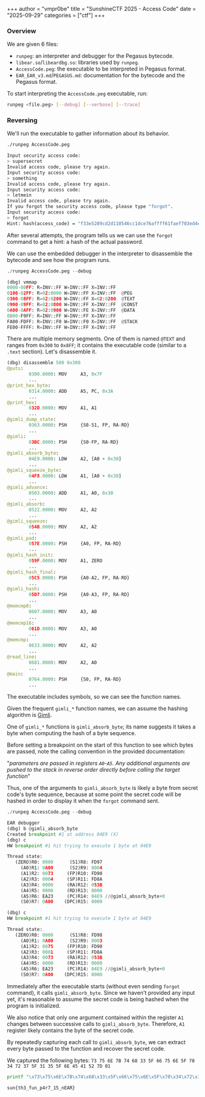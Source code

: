 +++
author = "vmpr0be"
title = "SunshineCTF 2025 - Access Code"
date = "2025-09-29"
categories = ["ctf"]
+++

### Overview

We are given 6 files:
- `runpeg`: an interpreter and debugger for the Pegasus bytecode.
- `libear.so`/`libeardbg.so`: libraries used by `runpeg`.
- `AccessCode.peg`: the executable to be interpreted in Pegasus format.  
- `EAR_EAR_v3.md`/`PEGASUS.md`: documentation for the bytecode and the Pegasus format.

To start interpreting the `AccessCode.peg` executable, run: 

```bash
runpeg <file.peg> [--debug] [--verbose] [--trace]
```

### Reversing

We'll run the executable to gather information about its behavior.

```bash
./runpeg AccessCode.peg

Input security access code:
> supersecret
Invalid access code, please try again.
Input security access code:
> something
Invalid access code, please try again.
Input security access code:
> letmein
Invalid access code, please try again.
If you forgot the security access code, please type "forgot".
Input security access code:
> forgot
Hint: hash(access_code) = "f33e5289cd2d110546cc1dce76affff61faef703ed4e2a3580baee52f7c10cdb"
```

After several attempts, the program tells us we can use the `forgot` command to get a hint: a hash of the actual password.

We can use the embedded debugger in the interpreter to disassemble the bytecode and see how the program runs.

```python
./runpeg AccessCode.peg --debug

(dbg) vmmap
0000-00FF: R=INV::FF W=INV::FF X=INV::FF
0100-02FF: R=02:0000 W=INV::FF X=INV::FF  @PEG
0300-08FF: R=02:0200 W=INV::FF X=02:0200  @TEXT
0900-09FF: R=02:0800 W=INV::FF X=INV::FF  @CONST
0A00-0AFF: R=02:0900 W=INV::FE X=INV::FF  @DATA
0B00-F9FF: R=INV::FF W=INV::FF X=INV::FF
FA00-FDFF: R=INV::F0 W=INV::F0 X=INV::FF  @STACK
FE00-FFFF: R=INV::FF W=INV::FF X=INV::FF
```

There are multiple memory segments. One of them is named `@TEXT` and ranges from `0x300` to `0x8FF`; it contains the executable code (similar to a `.text` section). Let's disassemble it.


```python
(dbg) disassemble 500 0x300
@puts:
        0300.0000: MOV     A3, 0x7F
        ...
@print_hex_byte:
        0314.0000: ADD     A5, PC, 0x3A
        ...
@print_hex:
        032D.0000: MOV     A1, A1
        ...
@gimli_dump_state:
        0363.0000: PSH     {S0-S1, FP, RA-RD}
        ...
@gimli:
        03BC.0000: PSH     {S0-FP, RA-RD}
        ...
@gimli_absorb_byte:
        04E9.0000: LDW     A2, [A0 + 0x30]
        ...
@gimli_squeeze_byte:
        04F8.0000: LDW     A1, [A0 + 0x30]
        ...
@gimli_advance:
        0503.0000: ADD     A1, A0, 0x30
        ...
@gimli_absorb:
        0522.0000: MOV     A2, A2
        ...
@gimli_squeeze:
        054B.0000: MOV     A2, A2
        ...
@gimli_pad:
        057E.0000: PSH     {A0, FP, RA-RD}
        ...
@gimli_hash_init:
        059F.0000: MOV     A1, ZERO
        ...
@gimli_hash_final:
        05C5.0000: PSH     {A0-A2, FP, RA-RD}
        ...
@gimli_hash:
        05D7.0000: PSH     {A0-A3, FP, RA-RD}
        ...
@memcmp8:
        0607.0000: MOV     A3, A0
        ...
@memcmp16:
        061D.0000: MOV     A3, A0
        ...
@memcmp:
        0633.0000: MOV     A2, A2
        ...
@read_line:
        0681.0000: MOV     A2, A0
        ...
@main:
        0764.0000: PSH     {S0, FP, RA-RD}
        ...
```

The executable includes symbols, so we can see the function names.

Given the frequent `gimli_*` function names, we can assume the hashing algorithm is [Gimli](https://en.wikipedia.org/wiki/Gimli_(cipher)).

One of `gimli_*` functions is `gimli_absorb_byte`; its name suggests it takes a byte when computing the hash of a byte sequence.

Before setting a breakpoint on the start of this function to see which bytes are passed, note the calling convention in the provided documentation: 

"*parameters are passed in registers `A0`-`A5`. Any additional arguments
are pushed to the stack in reverse order directly before calling the target function*"

Thus, one of the arguments to `gimli_absorb_byte` is likely a byte from secret code's byte sequence, because at some point the secret code will be hashed in order to display it when the `forgot` command sent.

```python
./runpeg AccessCode.peg --debug

EAR debugger
(dbg) b @gimli_absorb_byte
Created breakpoint #1 at address 04E9 (X)
(dbg) c
HW breakpoint #1 hit trying to execute 1 byte at 04E9

Thread state:
   (ZERO)R0: 0000      (S1)R8: FD97
     (A0)R1: 0A00      (S2)R9: 0004
     (A1)R2: 0073     (FP)R10: FD90
     (A2)R3: 0004     (SP)R11: FD8A
     (A3)R4: 0000     (RA)R12: 053B
     (A4)R5: 0000     (RD)R13: 0000
     (A5)R6: EA23     (PC)R14: 04E9 //@gimli_absorb_byte+0
     (S0)R7: 0A00    (DPC)R15: 0000

(dbg) c
HW breakpoint #1 hit trying to execute 1 byte at 04E9

Thread state:
   (ZERO)R0: 0000      (S1)R8: FD98
     (A0)R1: 0A00      (S2)R9: 0003
     (A1)R2: 0075     (FP)R10: FD90
     (A2)R3: 0001     (SP)R11: FD8A
     (A3)R4: 0073     (RA)R12: 053B
     (A4)R5: 0000     (RD)R13: 0000
     (A5)R6: EA23     (PC)R14: 04E9 //@gimli_absorb_byte+0
     (S0)R7: 0A00    (DPC)R15: 0000
```

Immediately after the executable starts (without even sending `forgot` command), it calls `gimli_absorb_byte`. Since we haven't provided any input yet, it's reasonable to assume the secret code is being hashed when the program is initialized.

We also notice that only one argument contained within the register `A1` changes between successive calls to `gimli_absorb_byte`. Therefore, `A1` register likely contains the byte of the secret code.

By repeatedly capturing each call to `gimli_absorb_byte`, we can extract every byte passed to the function and recover the secret code.

We captured the following bytes: `73 75 6E 7B 74 68 33 5F 66 75 6E 5F 70 34 72 37 5F 31 35 5F 6E 45 41 52 7D 01`

```bash
printf "\x73\x75\x6E\x7B\x74\x68\x33\x5F\x66\x75\x6E\x5F\x70\x34\x72\x37\x5F\x31\x35\x5F\x6E\x45\x41\x52\x7D"

sun{th3_fun_p4r7_15_nEAR}
```
